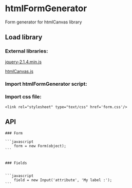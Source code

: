 # htmlFormGenerator

Form generator for htmlCanvas library

## Load library


   ### External libraries:

   [jquery-2.1.4.min.js](http://jquery.com/download/)
   
   [htmlCanvas.js](https://github.com/NicolasPetton/htmlCanvas) 
	
   ### Import htmlFormGenerator script:
   
   
   <script type="text/javascript" src="htmlFormGenerator.min.js"></script> 
   
   
   ### Import css file:
   
   
	<link rel="stylesheet" type="text/css" href='form.css'/>
	
	
## API


	### Form
	
	```javascript
		form = new Form(object);
	```
	
	
	### Fields
	
	
	```javascript
		field = new Input('attribute', 'My label :');
	```
